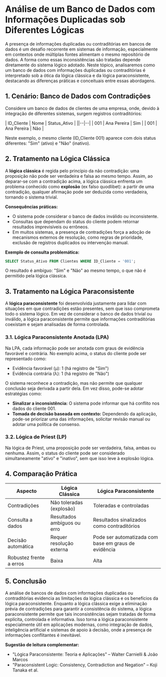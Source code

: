 
# Análise de um Banco de Dados com Informações Duplicadas sob Diferentes Lógicas

A presença de informações duplicadas ou contraditórias em bancos de dados é um desafio recorrente em sistemas de informação, especialmente em contextos onde múltiplas fontes alimentam o mesmo repositório de dados. A forma como essas inconsistências são tratadas depende diretamente do sistema lógico adotado. Neste tópico, analisaremos como um banco de dados com informações duplicadas ou contraditórias é interpretado sob a ótica da lógica clássica e da lógica paraconsistente, destacando as diferenças práticas e conceituais entre essas abordagens.



## 1. Cenário: Banco de Dados com Contradições

Considere um banco de dados de clientes de uma empresa, onde, devido à integração de diferentes sistemas, surgem registros contraditórios:

| ID_Cliente | Nome         | Status_Ativo |
||--|--|
| 001        | Ana Pereira  | Sim          |
| 001        | Ana Pereira  | Não          |

Neste exemplo, o mesmo cliente (ID_Cliente 001) aparece com dois status diferentes: "Sim" (ativo) e "Não" (inativo).



## 2. Tratamento na Lógica Clássica

A **lógica clássica** é regida pelo princípio da não contradição: uma proposição não pode ser verdadeira e falsa ao mesmo tempo. Assim, ao deparar-se com a contradição acima, a lógica clássica enfrenta um problema conhecido como **explosão** (ex falso quodlibet): a partir de uma contradição, qualquer afirmação pode ser deduzida como verdadeira, tornando o sistema trivial.

**Consequências práticas:**
- O sistema pode considerar o banco de dados inválido ou inconsistente.
- Consultas que dependam do status do cliente podem retornar resultados imprevisíveis ou errôneos.
- Em muitos sistemas, a presença de contradições força a adoção de mecanismos externos de resolução, como regras de prioridade, exclusão de registros duplicados ou intervenção manual.

**Exemplo de consulta problemática:**
```sql
SELECT Status_Ativo FROM Clientes WHERE ID_Cliente = '001';
```
O resultado é ambíguo: "Sim" e "Não" ao mesmo tempo, o que não é permitido pela lógica clássica.



## 3. Tratamento na Lógica Paraconsistente

A **lógica paraconsistente** foi desenvolvida justamente para lidar com situações em que contradições estão presentes, sem que isso comprometa todo o sistema lógico. Em vez de considerar o banco de dados trivial ou inválido, a lógica paraconsistente permite que informações contraditórias coexistam e sejam analisadas de forma controlada.

### 3.1. Lógica Paraconsistente Anotada (LPA)

Na LPA, cada informação pode ser anotada com graus de evidência favorável e contrária. No exemplo acima, o status do cliente pode ser representado como:

- Evidência favorável (μ): 1 (há registro de "Sim")
- Evidência contrária (λ): 1 (há registro de "Não")

O sistema reconhece a contradição, mas não permite que qualquer conclusão seja derivada a partir dela. Em vez disso, pode-se adotar estratégias como:

- **Sinalizar a inconsistência:** O sistema pode informar que há conflito nos dados do cliente 001.
- **Tomada de decisão baseada em contexto:** Dependendo da aplicação, pode-se priorizar uma das informações, solicitar revisão manual ou adotar uma política de consenso.

### 3.2. Lógica de Priest (LP)

Na lógica de Priest, uma proposição pode ser verdadeira, falsa, ambas ou nenhuma. Assim, o status do cliente pode ser considerado simultaneamente "ativo" e "inativo", sem que isso leve à explosão lógica.



## 4. Comparação Prática

| Aspecto                  | Lógica Clássica                | Lógica Paraconsistente         |
|--|--|-|
| Contradições             | Não toleradas (explosão)       | Toleradas e controladas       |
| Consulta a dados         | Resultados ambíguos ou erro    | Resultados sinalizados como contraditórios |
| Decisão automática       | Requer resolução externa       | Pode ser automatizada com base em graus de evidência |
| Robustez frente a erros  | Baixa                          | Alta                          |



## 5. Conclusão

A análise de bancos de dados com informações duplicadas ou contraditórias evidencia as limitações da lógica clássica e os benefícios da lógica paraconsistente. Enquanto a lógica clássica exige a eliminação prévia de contradições para garantir a consistência do sistema, a lógica paraconsistente permite que tais inconsistências sejam tratadas de forma explícita, controlada e informativa. Isso torna a lógica paraconsistente especialmente útil em aplicações modernas, como integração de dados, inteligência artificial e sistemas de apoio à decisão, onde a presença de informações conflitantes é inevitável.



**Sugestão de leitura complementar:**  
- "Lógica Paraconsistente: Teoria e Aplicações" – Walter Carnielli & João Marcos  
- "Paraconsistent Logic: Consistency, Contradiction and Negation" – Koji Tanaka et al.


